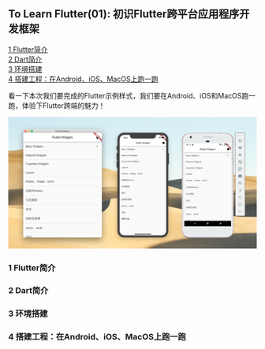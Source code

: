 ## To Learn Flutter(01): 初识Flutter跨平台应用程序开发框架

[1 Flutter简介](#1-Flutter简介)  
[2 Dart简介](#2-Dart简介)  
[3 环境搭建](#3-环境搭建)  
[4 搭建工程：在Android、iOS、MacOS上跑一跑](#4-搭建工程：在Android、iOS、MacOS上跑一跑)

看一下本次我们要完成的Flutter示例样式，我们要在Android、iOS和MacOS跑一跑，体验下Flutter跨端的魅力！

![](posts/resources/to_learn_flutter.png)

### 1 Flutter简介


### 2 Dart简介


### 3 环境搭建


### 4 搭建工程：在Android、iOS、MacOS上跑一跑
